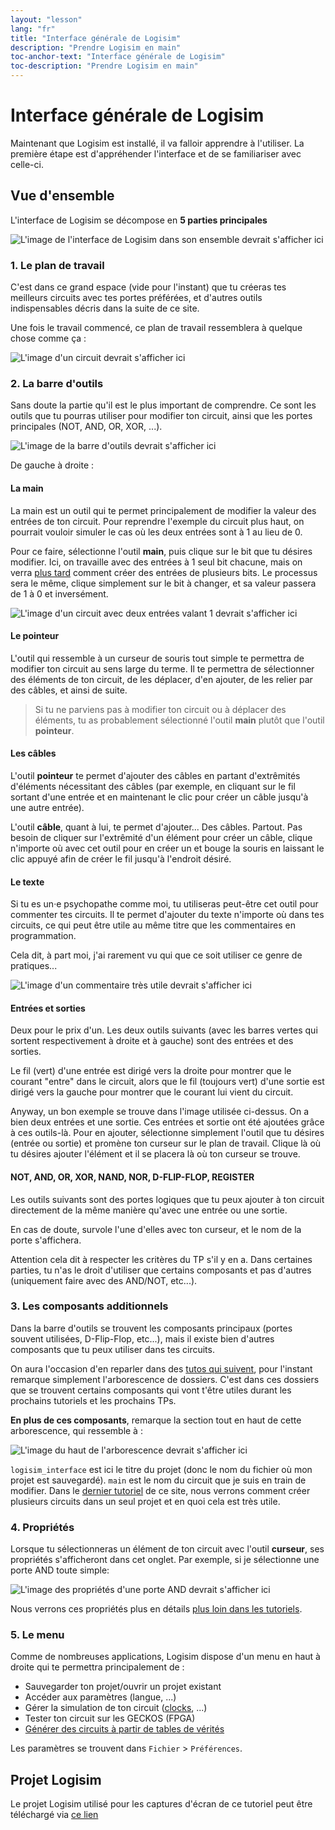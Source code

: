 ```yaml
---
layout: "lesson"
lang: "fr"
title: "Interface générale de Logisim"
description: "Prendre Logisim en main"
toc-anchor-text: "Interface générale de Logisim"
toc-description: "Prendre Logisim en main"
---
```


# Interface générale de Logisim

Maintenant que Logisim est installé, il va falloir apprendre à l'utiliser. La première étape est d'appréhender l'interface et de se familiariser avec celle-ci.

## Vue d'ensemble

L'interface de Logisim se décompose en **5 parties principales**

![L'image de l'interface de Logisim dans son ensemble devrait s'afficher ici](./assets/images/logisim-interface-overview.png)

### 1. Le plan de travail

C'est dans ce grand espace (vide pour l'instant) que tu créeras tes meilleurs circuits avec tes portes préférées, et d'autres outils indispensables décris dans la suite de ce site.

Une fois le travail commencé, ce plan de travail ressemblera à quelque chose comme ça :

![L'image d'un circuit devrait s'afficher ici](./assets/images/logisim-interface-circuit.png)

### 2. La barre d'outils

Sans doute la partie qu'il est le plus important de comprendre. Ce sont les outils que tu pourras utiliser pour modifier ton circuit, ainsi que les portes principales (NOT, AND, OR, XOR, ...).

![L'image de la barre d'outils devrait s'afficher ici](./assets/images/logisim-interface-tools.png)

De gauche à droite :

#### **La main**

La main est un outil qui te permet principalement de modifier la valeur des entrées de ton circuit. Pour reprendre l'exemple du circuit plus haut, on pourrait vouloir simuler le cas où les deux entrées sont à 1 au lieu de 0.

Pour ce faire, sélectionne l'outil **main**, puis clique sur le bit que tu désires modifier. Ici, on travaille avec des entrées à 1 seul bit chacune, mais on verra [plus tard](logisim-05.md) comment créer des entrées de plusieurs bits. Le processus sera le même, clique simplement sur le bit à changer, et sa valeur passera de 1 à 0 et inversément.

![L'image d'un circuit avec deux entrées valant 1 devrait s'afficher ici](./assets/images/logisim-interface-using-hand.png)

#### **Le pointeur**

L'outil qui ressemble à un curseur de souris tout simple te permettra de modifier ton circuit au sens large du terme. Il te permettra de sélectionner des éléments de ton circuit, de les déplacer, d'en ajouter, de les relier par des câbles, et ainsi de suite.

> Si tu ne parviens pas à modifier ton circuit ou à déplacer des éléments, tu as probablement sélectionné l'outil **main** plutôt que l'outil **pointeur**.

#### **Les câbles**

L'outil **pointeur** te permet d'ajouter des câbles en partant d'extrêmités d'éléments nécessitant des câbles (par exemple, en cliquant sur le fil sortant d'une entrée et en maintenant le clic pour créer un câble jusqu'à une autre entrée).

L'outil **câble**, quant à lui, te permet d'ajouter... Des câbles. Partout. Pas besoin de cliquer sur l'extrêmité d'un élément pour créer un câble, clique n'importe où avec cet outil pour en créer un et bouge la souris en laissant le clic appuyé afin de créer le fil jusqu'à l'endroit désiré.

#### **Le texte**

Si tu es un·e psychopathe comme moi, tu utiliseras peut-être cet outil pour commenter tes circuits. Il te permet d'ajouter du texte n'importe où dans tes circuits, ce qui peut être utile au même titre que les commentaires en programmation.

Cela dit, à part moi, j'ai rarement vu qui que ce soit utiliser ce genre de pratiques...

![L'image d'un commentaire très utile devrait s'afficher ici](./assets/images/logisim-interface-comments.png)

#### **Entrées et sorties**

Deux pour le prix d'un. Les deux outils suivants (avec les barres vertes qui sortent respectivement à droite et à gauche) sont des entrées et des sorties.

Le fil (vert) d'une entrée est dirigé vers la droite pour montrer que le courant "entre" dans le circuit, alors que le fil (toujours vert) d'une sortie est dirigé vers la gauche pour montrer que le courant lui vient du circuit.

Anyway, un bon exemple se trouve dans l'image utilisée ci-dessus. On a bien deux entrées et une sortie. Ces entrées et sortie ont été ajoutées grâce à ces outils-là. Pour en ajouter, sélectionne simplement l'outil que tu désires (entrée ou sortie) et promène ton curseur sur le plan de travail. Clique là où tu désires ajouter l'élément et il se placera là où ton curseur se trouve.

#### **NOT, AND, OR, XOR, NAND, NOR, D-FLIP-FLOP, REGISTER**

Les outils suivants sont des portes logiques que tu peux ajouter à ton circuit directement de la même manière qu'avec une entrée ou une sortie.

En cas de doute, survole l'une d'elles avec ton curseur, et le nom de la porte s'affichera.

Attention cela dit à respecter les critères du TP s'il y en a. Dans certaines parties, tu n'as le droit d'utiliser que certains composants et pas d'autres (uniquement faire avec des AND/NOT, etc...).

### 3. Les composants additionnels

Dans la barre d'outils se trouvent les composants principaux (portes souvent utilisées, D-Flip-Flop, etc...), mais il existe bien d'autres composants que tu peux utiliser dans tes circuits.

On aura l'occasion d'en reparler dans des [tutos qui suivent](logisim-06.md), pour l'instant remarque simplement l'arborescence de dossiers. C'est dans ces dossiers que se trouvent certains composants qui vont t'être utiles durant les prochains tutoriels et les prochains TPs.

**En plus de ces composants**, remarque la section tout en haut de cette arborescence, qui ressemble à :

![L'image du haut de l'arborescence devrait s'afficher ici](./assets/images/logisim-interface-project.png)

`logisim_interface` est ici le titre du projet (donc le nom du fichier où mon projet est sauvegardé). `main` est le nom du circuit que je suis en train de modifier. Dans le [dernier tutoriel](logisim-11.md) de ce site, nous verrons comment créer plusieurs circuits dans un seul projet et en quoi cela est très utile.

### 4. Propriétés

Lorsque tu sélectionneras un élément de ton circuit avec l'outil **curseur**, ses propriétés s'afficheront dans cet onglet. Par exemple, si je sélectionne une porte AND toute simple:

![L'image des propriétés d'une porte AND devrait s'afficher ici](./assets/images/logisim-interface-properties.png)

Nous verrons ces propriétés plus en détails [plus loin dans les tutoriels](logisim-05.md).

### 5. Le menu

Comme de nombreuses applications, Logisim dispose d'un menu en haut à droite qui te permettra principalement de :

 - Sauvegarder ton projet/ouvrir un projet existant
 - Accéder aux paramètres (langue, ...)
 - Gérer la simulation de ton circuit ([clocks](logisim-08.md), ...)
 - Tester ton circuit sur les GECKOS (FPGA)
 - [Générer des circuits à partir de tables de vérités](logisim-04.md)

Les paramètres se trouvent dans `Fichier` > `Préférences`.

## Projet Logisim

Le projet Logisim utilisé pour les captures d'écran de ce tutoriel peut être téléchargé via <a href="/assets/logisim/projects/logisim_interface.circ" download="logisim_interface.circ">ce lien</a>